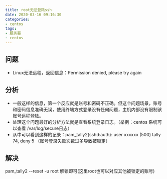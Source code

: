 ```yaml
---
title: root无法登陆ssh
date: 2020-03-16 09:16:30
categories:
- centos
tags: 
- 服务器
- centos
---
```


## 问题
* Linux无法远程，返回信息：Permission denied, please try again

## 分析
* 一般这样的信息，第一个反应就是账号和密码不正确。但这个问题场景，账号和密码信息准确无误，使用终端方式登录没有任何问题，主机内部没有限制该账号远程登陆。
* 处理这个问题最好的分析方法就是查看系统登录日志。（举例：centos 系统可以查看 /var/log/secure日志） 
* 从中可以看到这样的记录：pam_tally2(sshd:auth): user xxxxxx  (500) tally 74, deny 5 （账号登录失败次数过多导致被锁定）

## 解决
pam_tally2 --reset -u root 解锁即可(这里root也可以对应其他被锁定的账号) 

